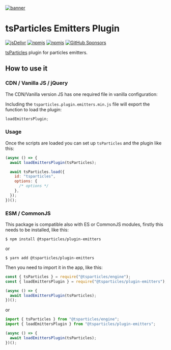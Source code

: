 [![banner](https://particles.js.org/images/banner2.png)](https://particles.js.org)

# tsParticles Emitters Plugin

[![jsDelivr](https://data.jsdelivr.com/v1/package/npm/@tsparticles/plugin-emitters/badge)](https://www.jsdelivr.com/package/npm/@tsparticles/plugin-emitters)
[![npmjs](https://badge.fury.io/js/@tsparticles/plugin-emitters.svg)](https://www.npmjs.com/package/@tsparticles/plugin-emitters)
[![npmjs](https://img.shields.io/npm/dt/@tsparticles/plugin-emitters)](https://www.npmjs.com/package/@tsparticles/plugin-emitters) [![GitHub Sponsors](https://img.shields.io/github/sponsors/matteobruni)](https://github.com/sponsors/matteobruni)

[tsParticles](https://github.com/matteobruni/tsparticles) plugin for particles emitters.

## How to use it

### CDN / Vanilla JS / jQuery

The CDN/Vanilla version JS has one required file in vanilla configuration:

Including the `tsparticles.plugin.emitters.min.js` file will export the function to load the plugin:

```javascript
loadEmittersPlugin;
```

### Usage

Once the scripts are loaded you can set up `tsParticles` and the plugin like this:

```javascript
(async () => {
  await loadEmittersPlugin(tsParticles);

  await tsParticles.load({
    id: "tsparticles",
    options: {
      /* options */
    },
  });
})();
```

### ESM / CommonJS

This package is compatible also with ES or CommonJS modules, firstly this needs to be installed, like this:

```shell
$ npm install @tsparticles/plugin-emitters
```

or

```shell
$ yarn add @tsparticles/plugin-emitters
```

Then you need to import it in the app, like this:

```javascript
const { tsParticles } = require("@tsparticles/engine");
const { loadEmittersPlugin } = require("@tsparticles/plugin-emitters");

(async () => {
  await loadEmittersPlugin(tsParticles);
})();
```

or

```javascript
import { tsParticles } from "@tsparticles/engine";
import { loadEmittersPlugin } from "@tsparticles/plugin-emitters";

(async () => {
  await loadEmittersPlugin(tsParticles);
})();
```
